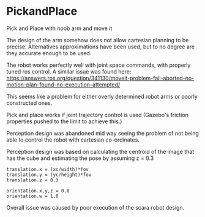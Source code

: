 # PickandPlace

  Pick and Place with noob arm and move it

  The design of the arm somehow does not allow cartesian planning to be precise. Alternatives approximations have been used, but to no degree are they accurate enough to be used.
  
  The robot works perfectly well with joint space commands, with properly tuned ros control. A similar issue was found here: https://answers.ros.org/question/341130/moveit-problem-fail-aborted-no-motion-plan-found-no-execution-attempted/
  
  This seems like a problem for either overly determined robot arms or poorly constructed ones.
  
  Pick and place works if joint trajectory control is used (Gazebo's friction properties pushed to the limit to achieve this.)
    
  Perception design was abandoned mid way seeing the problem of not being able to control the robot with cartesian co-ordinates.
  
  Perception design was based on calculating the centroid of the image that has the cube and estimating the pose by assuming z = 0.3 
  
  ```
  translation.x = (xc/width)*fov
  translation.y = (yc/height)*fov
  translation.z = 0.3
  
  orientation.x,y,z = 0.0
  orientation.w = 1.0
  ```
  Overall issue was caused by poor execution of the scara robot design.
  
  

